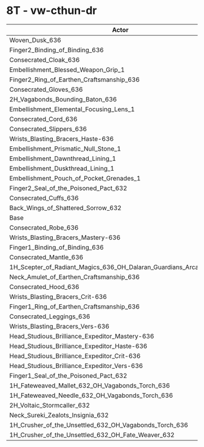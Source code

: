# 8T - vw-cthun-dr
| Actor | DPS | Increase |
|---|:---:|:---:|
|Woven_Dusk_636|5382221|0.38%|
|Finger2_Binding_of_Binding_636|5380039|0.34%|
|Consecrated_Cloak_636|5377747|0.30%|
|Embellishment_Blessed_Weapon_Grip_1|5377161|0.29%|
|Finger2_Ring_of_Earthen_Craftsmanship_636|5376259|0.27%|
|Consecrated_Gloves_636|5375075|0.25%|
|2H_Vagabonds_Bounding_Baton_636|5373764|0.22%|
|Embellishment_Elemental_Focusing_Lens_1|5372162|0.19%|
|Consecrated_Cord_636|5371542|0.18%|
|Consecrated_Slippers_636|5371173|0.18%|
|Wrists_Blasting_Bracers_Haste-636|5370623|0.17%|
|Embellishment_Prismatic_Null_Stone_1|5370593|0.17%|
|Embellishment_Dawnthread_Lining_1|5367567|0.11%|
|Embellishment_Duskthread_Lining_1|5367393|0.11%|
|Embellishment_Pouch_of_Pocket_Grenades_1|5366481|0.09%|
|Finger2_Seal_of_the_Poisoned_Pact_632|5365878|0.08%|
|Consecrated_Cuffs_636|5365168|0.06%|
|Back_Wings_of_Shattered_Sorrow_632|5362005|0.00%|
|Base|5361746|0.00%|
|Consecrated_Robe_636|5361203|-0.01%|
|Wrists_Blasting_Bracers_Mastery-636|5361028|-0.01%|
|Finger1_Binding_of_Binding_636|5360999|-0.01%|
|Consecrated_Mantle_636|5360335|-0.03%|
|1H_Scepter_of_Radiant_Magics_636_OH_Dalaran_Guardians_Arcanotool_632|5358675|-0.06%|
|Neck_Amulet_of_Earthen_Craftsmanship_636|5358526|-0.06%|
|Consecrated_Hood_636|5358026|-0.07%|
|Wrists_Blasting_Bracers_Crit-636|5357022|-0.09%|
|Finger1_Ring_of_Earthen_Craftsmanship_636|5355985|-0.11%|
|Consecrated_Leggings_636|5353335|-0.16%|
|Wrists_Blasting_Bracers_Vers-636|5352405|-0.17%|
|Head_Studious_Brilliance_Expeditor_Mastery-636|5346001|-0.29%|
|Head_Studious_Brilliance_Expeditor_Haste-636|5342979|-0.35%|
|Head_Studious_Brilliance_Expeditor_Crit-636|5332801|-0.54%|
|Head_Studious_Brilliance_Expeditor_Vers-636|5325145|-0.68%|
|Finger1_Seal_of_the_Poisoned_Pact_632|5304283|-1.07%|
|1H_Fateweaved_Mallet_632_OH_Vagabonds_Torch_636|5281175|-1.50%|
|1H_Fateweaved_Needle_632_OH_Vagabonds_Torch_636|5271798|-1.68%|
|2H_Voltaic_Stormcaller_632|5227750|-2.50%|
|Neck_Sureki_Zealots_Insignia_632|5160796|-3.75%|
|1H_Crusher_of_the_Unsettled_632_OH_Vagabonds_Torch_636|4544921|-15.23%|
|1H_Crusher_of_the_Unsettled_632_OH_Fate_Weaver_632|4533591|-15.45%|
